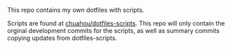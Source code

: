 This repo contains my own dotfiles with scripts.

Scripts are found at
[chuahou/dotfiles-scripts](https://github.com/chuahou/dotfiles-scripts). This
repo will only contain the orginal development commits for the scripts, as well
as summary commits copying updates from dotfiles-scripts.
